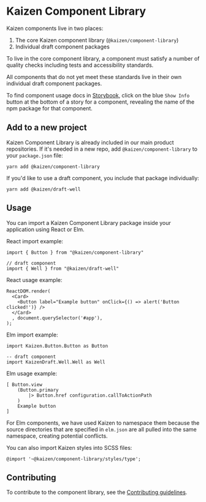 # Kaizen Component Library

Kaizen components live in two places:

1. The core Kaizen component library (`@kaizen/component-library`)
2. Individual draft component packages

To live in the core component library, a component must satisfy a number of quality checks including tests and accessibility standards.

All components that do not yet meet these standards live in their own individual draft component packages.

To find component usage docs in [Storybook](https://cultureamp.design/storybook/), click on the blue `Show Info` button at the bottom of a story for a component, revealing the name of the npm package for that component.

## Add to a new project

Kaizen Component Library is already included in our main product repositories. If it's needed in a new repo, add `@kaizen/component-library` to your `package.json` file:

```
yarn add @kaizen/component-library
```
If you'd like to use a draft component, you include that package individually:
```
yarn add @kaizen/draft-well
```

## Usage

You can import a Kaizen Component Library package inside your application using React or Elm.

React import example:

```
import { Button } from "@kaizen/component-library"

// draft component
import { Well } from "@kaizen/draft-well"
```

React usage example:

```
ReactDOM.render(
  <Card>
    <Button label="Example button" onClick={() => alert('Button clicked!')} />
  </Card>
  , document.querySelector('#app'),
);
```

Elm import example:

```
import Kaizen.Button.Button as Button

-- draft component
import KaizenDraft.Well.Well as Well
```

Elm usage example:

```
[ Button.view
    (Button.primary
        |> Button.href configuration.callToActionPath
    )
    Example button
]
```

For Elm components, we have used Kaizen to namespace them because the source directories that are specified in `elm.json` are all pulled into the same namespace, creating potential conflicts.

You can also import Kaizen styles into SCSS files:

```
@import '~@kaizen/component-library/styles/type';
```

## Contributing

To contribute to the component library, see the [Contributing guidelines](../../CONTRIBUTING.md).

